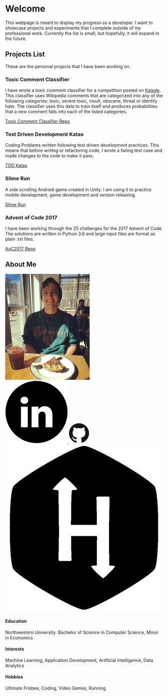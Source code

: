 # Welcome

This webpage is meant to display my progress as a developer. I want to showcase projects and experiments that I complete outside of my professional work. Currently the list is small, but hopefully, it will expand in the future.

## Projects List
These are the personal projects that I have been working on.

### Toxic Comment Classifier
I have wrote a toxic comment classifier for a competition posted on [Kaggle](kaggle.com). This classifier uses Wikipedia comments that are categorized into any of the following categories: toxic, severe toxic, insult, obscene, threat or identity hate. The classifier uses this data to train itself and produces probabilities that a new comment falls into each of the listed categories.  

[Toxic Comment Classifier Repo](https://kubz113.github.io/Toxic-Comment-Classification/)

### Test Driven Development Katas
Coding Problems written following test driven development practices. This means that before writing or refactoring code, I wrote a failing test case and made changes to the code to make it pass.

[TDD Katas](https://kubz113.github.io/TDDKatas/)

### Slime Run
A side scrolling Android game created in Unity. I am using it to practice mobile development, game development and version releasing. 

[Slime Run](https://kubz113.github.io/SlimeRun/)

### Advent of Code 2017
I have been working through the 25 challenges for the 2017 Advent of Code. The solutions are written in Python 3.6 and large input files are format as plain .txt files. 

[AoC2017 Repo](https://kubz113.github.io/adventOfCode2017/)


## About Me
<p id="picFrame">
  <a>
    <img src ="/profilePic.jpg" height="338px" width="270px"/>
  </a>
  <br>
  <a href = "https://www.linkedin.com/in/jakub-jezusek">
    <img class="circleSocialMedia" src="/200px-CIS-A2K_Linkedin_Icon_(Black).svg.png"/>
  </a>
  <a href = "https://github.com/kubz113">
    <img class="circleSocialMedia" src="/GitHub-Mark-64px.png"/>
  </a>
    <a href = "https://www.hackerrank.com/jakub_jezusek">
    <img class="circleSocialMedia" src="/assets/pics/hackerrank_icon.png"/>
  </a>
</p>

#### Education

Northwestern University: Bachelor of Science in Computer Science, Minor in Economics

#### Interests

Machine Learning, Application Development, Artificial Intelligence, Data Analytics 

#### Hobbies

Ultimate Frisbee, Coding, Video Games, Running


